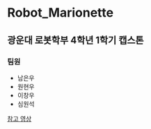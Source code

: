 # Robot_Marionette

## 광운대 로봇학부 4학년 1학기 캡스톤
### 팀원

- 남은우
- 원현우
- 이창우
- 심원석

[참고 영상](https://www.youtube.com/watch?v=rwGx5KEje4k)

